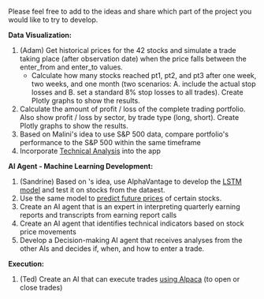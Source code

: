 Please feel free to add to the ideas and share which part of the project you would like to try to develop. 

**Data Visualization:**

1. (Adam) Get historical prices for the 42 stocks and simulate a trade taking place (after observation date) when the price falls between the enter_from and enter_to values.
    - Calculate how many stocks reached pt1, pt2, and pt3 after one week, two weeks, and one month (two scenarios: A. include the actual stop losses and B. set a standard 8% stop losses to all trades). Create Plotly graphs to show the results.
2. Calculate the amount of profit / loss of the complete trading portfolio. Also show profit / loss by sector, by trade type (long, short). Create Plotly graphs to show the results.
3. Based on Malini's idea to use S&P 500 data, compare portfolio's performance to the S&P 500 within the same timeframe
4. Incorporate [Technical Analysis](https://github.com/plotly/dash-technical-charting/tree/master) into the app

**AI Agent - Machine Learning Development:**

1. (Sandrine) Based on 's idea, use AlphaVantage to develop the [LSTM model](https://www.alphavantage.co/stock-prediction-deep-neural-networks-lstm/#predict-future-price) and test it on stocks from the dataest.
2. Use the same model to [predict future prices](https://www.alphavantage.co/stock-prediction-deep-neural-networks-lstm/#predict-future-price) of certain stocks.
3. Create an AI agent that is an expert in interpreting quarterly earning reports and transcripts from earning report calls
4. Create an AI agent that identifies technical indicators based on stock price movements
5. Develop a Decision-making AI agent that receives analyses from the other AIs and decides if, when, and how to enter a trade.

**Execution:**
1. (Ted) Create an AI that can execute trades [using Alpaca](https://alpaca.markets/) (to open or close trades) 
